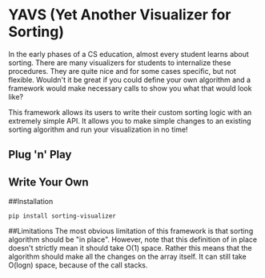 # YAVS (Yet Another Visualizer for Sorting)
In the early phases of a CS education, almost every student learns about sorting. 
There are many visualizers for students to internalize these procedures. 
They are quite nice and for some cases specific, but not flexible. 
Wouldn't it be great if you could define your own algorithm and a framework would make necessary calls to show you what that would look like?


This framework allows its users to write their custom sorting logic with an extremely simple API.
It allows you to make simple changes to an existing sorting algorithm and run your visualization in no time! 

## Plug 'n' Play

## Write Your Own

##Installation

    pip install sorting-visualizer

##Limitations
The most obvious limitation of this framework is that sorting algorithm should be "in place". 
However, note that this definition of in place doesn't strictly mean it should take O(1) space.
Rather this means that the algorithm should make all the changes on the array itself. 
It can still take O(logn) space, because of the call stacks.
